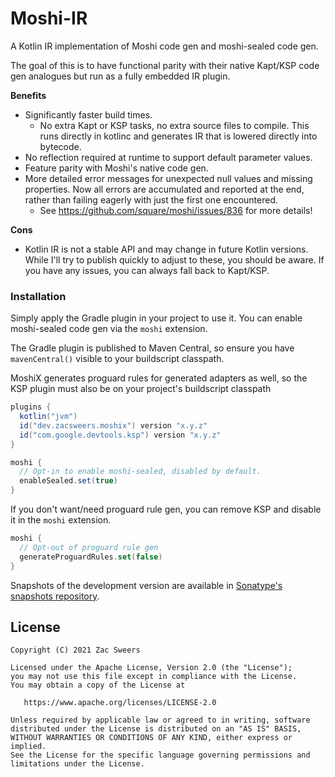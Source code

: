 Moshi-IR
========

A Kotlin IR implementation of Moshi code gen and moshi-sealed code gen.

The goal of this is to have functional parity with their native Kapt/KSP code gen analogues but run as a fully 
embedded IR plugin.

**Benefits**
- Significantly faster build times.
  - No extra Kapt or KSP tasks, no extra source files to compile. This runs directly in kotlinc and generates IR 
    that is lowered directly into bytecode.
- No reflection required at runtime to support default parameter values.
- Feature parity with Moshi's native code gen.
- More detailed error messages for unexpected null values and missing properties. Now all errors are accumulated and 
  reported at the end, rather than failing eagerly with just the first one encountered.
  - See https://github.com/square/moshi/issues/836 for more details!

**Cons**
- Kotlin IR is not a stable API and may change in future Kotlin versions. While I'll try to publish quickly to adjust to
these, you should be aware. If you have any issues, you can always fall back to Kapt/KSP.

### Installation

Simply apply the Gradle plugin in your project to use it. You can enable moshi-sealed code gen via the `moshi` 
extension.

The Gradle plugin is published to Maven Central, so ensure you have `mavenCentral()` visible to your buildscript 
classpath.

MoshiX generates proguard rules for generated adapters as well, so the KSP plugin must also be on your project's buildscript classpath

```gradle
plugins {
  kotlin("jvm")
  id("dev.zacsweers.moshix") version "x.y.z"
  id("com.google.devtools.ksp") version "x.y.z"
}

moshi {
  // Opt-in to enable moshi-sealed, disabled by default.
  enableSealed.set(true)
}
```

If you don't want/need proguard rule gen, you can remove KSP and disable it in the `moshi` extension.

```kotlin
moshi {
  // Opt-out of proguard rule gen
  generateProguardRules.set(false)
}
```

Snapshots of the development version are available in [Sonatype's snapshots repository][snapshots].

License
-------

    Copyright (C) 2021 Zac Sweers

    Licensed under the Apache License, Version 2.0 (the "License");
    you may not use this file except in compliance with the License.
    You may obtain a copy of the License at

       https://www.apache.org/licenses/LICENSE-2.0

    Unless required by applicable law or agreed to in writing, software
    distributed under the License is distributed on an "AS IS" BASIS,
    WITHOUT WARRANTIES OR CONDITIONS OF ANY KIND, either express or implied.
    See the License for the specific language governing permissions and
    limitations under the License.

 [snapshots]: https://oss.sonatype.org/content/repositories/snapshots/dev/zacsweers/moshix/
